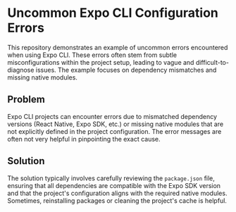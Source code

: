 # Uncommon Expo CLI Configuration Errors

This repository demonstrates an example of uncommon errors encountered when using Expo CLI.  These errors often stem from subtle misconfigurations within the project setup, leading to vague and difficult-to-diagnose issues.  The example focuses on dependency mismatches and missing native modules.

## Problem

Expo CLI projects can encounter errors due to mismatched dependency versions (React Native, Expo SDK, etc.) or missing native modules that are not explicitly defined in the project configuration.  The error messages are often not very helpful in pinpointing the exact cause.

## Solution

The solution typically involves carefully reviewing the `package.json` file, ensuring that all dependencies are compatible with the Expo SDK version and that the project's configuration aligns with the required native modules.  Sometimes, reinstalling packages or cleaning the project's cache is helpful.
